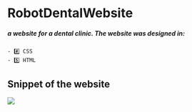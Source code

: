 # RobotDentalWebsite
##### a website for a dental clinic. The website was designed in:
    - #️⃣ CSS
    - 5️⃣ HTML
    
    
    
## Snippet of the website
<img src = https://github.com/Nlege001/RobotDentalWebsite/blob/main/ezgif.com-optimize.gif>
